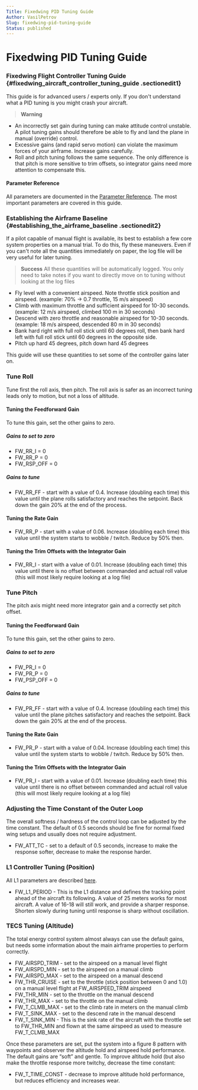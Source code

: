 ```yaml
---
Title: Fixedwing PID Tuning Guide
Author: VasilPetrov
Slug: fixedwing-pid-tuning-guide
Status: published
---
```


# Fixedwing PID Tuning Guide

### Fixedwing Flight Controller Tuning Guide {#fixedwing_aircraft_controller_tuning_guide .sectionedit1}

This guide is for advanced users / experts only. If you don't understand
what a PID tuning is you might crash your aircraft.

> **Warning** 
  - An incorrectly set gain during tuning can
    make attitude control unstable. A pilot tuning gains should therefore be
    able to fly and land the plane in manual (override) control.
  - Excessive gains (and rapid servo motion)
    can violate the maximum forces of your airframe. Increase gains carefully.
  - Roll and pitch tuning follows the same
    sequence. The only difference is that pitch is more sensitive to trim
    offsets, so integrator gains need more attention to compensate this.

#### Parameter Reference

All parameters are documented in the 
[Parameter Reference](https://pixhawk.org/firmware/parameters "firmware:parameters").
The most important parameters are covered in this guide.
 

### Establishing the Airframe Baseline {#establishing_the_airframe_baseline .sectionedit2}

If a pilot capable of manual flight is available, its best to establish
a few core system properties on a manual trial. To do this, fly these
maneuvers. Even if you can't note all the quantities immediately on
paper, the log file will be very useful for later tuning.

> **Success** All these quantities will be automatically
  logged. You only need to take notes if you want to directly move on to
  tuning without looking at the log files

- Fly level with a convenient airspeed. Note throttle stick position
  and airspeed. (example: 70% → 0.7 throttle, 15 m/s airspeed)
- Climb with maximum throttle and sufficient airspeed for 10-30
  seconds. (example: 12 m/s airspeed, climbed 100 m in 30 seconds)
- Descend with zero throttle and reasonable airspeed for 10-30
  seconds. (example: 18 m/s airspeed, descended 80 m in 30 seconds)
- Bank hard right with full roll stick until 60 degrees roll, then
  bank hard left with full roll stick until 60 degrees in the opposite side.
- Pitch up hard 45 degrees, pitch down hard 45 degrees

This guide will use these quantities to set some of the controller gains
later on.


### Tune Roll

Tune first the roll axis, then pitch. The roll axis is safer as an
incorrect tuning leads only to motion, but not a loss of altitude.

#### Tuning the Feedforward Gain

To tune this gain, set the other gains to zero.


##### Gains to set to zero

- FW_RR_I = 0
- FW_RR_P = 0
- FW_RSP_OFF = 0


##### Gains to tune

- FW_RR_FF - start with a value of 0.4. Increase (doubling each
  time) this value until the plane rolls satisfactory and reaches the
  setpoint. Back down the gain 20% at the end of the process.

#### Tuning the Rate Gain

- FW_RR_P - start with a value of 0.06. Increase (doubling each
  time) this value until the system starts to wobble / twitch. Reduce
  by 50% then.

#### Tuning the Trim Offsets with the Integrator Gain

- FW\_RR\_I - start with a value of 0.01. Increase (doubling each
  time) this value until there is no offset between commanded and
  actual roll value (this will most likely require looking at a log
  file)

### Tune Pitch

The pitch axis might need more integrator gain and a correctly set pitch
offset.

#### Tuning the Feedforward Gain

To tune this gain, set the other gains to zero.


##### Gains to set to zero

- FW_PR_I = 0
- FW_PR_P = 0
- FW_PSP_OFF = 0


##### Gains to tune

- FW_PR_FF - start with a value of 0.4. Increase (doubling each
  time) this value until the plane pitches satisfactory and reaches
  the setpoint. Back down the gain 20% at the end of the process.

#### Tuning the Rate Gain

- FW_PR_P - start with a value of 0.04. Increase (doubling each
  time) this value until the system starts to wobble / twitch. Reduce
  by 50% then.
    
#### Tuning the Trim Offsets with the Integrator Gain

- FW_PR_I - start with a value of 0.01. Increase (doubling each
  time) this value until there is no offset between commanded and
  actual roll value (this will most likely require looking at a log
  file)


### Adjusting the Time Constant of the Outer Loop

The overall softness / hardness of the control loop can be adjusted by
the time constant. The default of 0.5 seconds should be fine for normal
fixed wing setups and usually does not require adjustment.

- FW_ATT_TC - set to a default of 0.5 seconds, increase to make the
  response softer, decrease to make the response harder.

### L1 Controller Tuning (Position)

All L1 parameters are described
[here](https://pixhawk.org/firmware/parameters#l1_control "firmware:parameters").

- FW_L1_PERIOD - This is the L1 distance and defines the tracking
  point ahead of the aircraft its following. A value of 25 meters
  works for most aircraft. A value of 16-18 will still work, and
  provide a sharper response. Shorten slowly during tuning until
  response is sharp without oscillation.


### TECS Tuning (Altitude)

The total energy control system almost always can use the default gains,
but needs some information about the main airframe properties to perform
correctly.

- FW_AIRSPD_TRIM - set to the airspeed on a manual level flight
- FW_AIRSPD_MIN - set to the airspeed on a manual climb
- FW_AIRSPD_MAX - set to the airspeed on a manual descend
- FW_THR_CRUISE - set to the throttle (stick position between 0 and
  1.0) on a manual level flight at FW\_AIRSPEED\_TRIM airspeed
- FW_THR_MIN - set to the throttle on the manual descend
- FW_THR_MAX - set to the throttle on the manual climb
- FW_T_CLMB_MAX - set to the climb rate in meters on the manual climb
- FW_T_SINK_MAX - set to the descend rate in the manual descend
- FW_T_SINK_MIN - This is the sink rate of the aircraft with the
  throttle set to FW_THR_MIN and flown at the same airspeed as used
  to measure FW_T_CLMB_MAX

Once these parameters are set, put the system into a figure 8 pattern
with waypoints and observer the altitude hold and airspeed hold
performance. The default gains are “soft” and gentle. To improve
altitude hold (but also make the throttle response more twitchy,
decrease the time constant:

- FW_T_TIME_CONST - decrease to improve altitude hold performance,
  but reduces efficiency and increases wear.